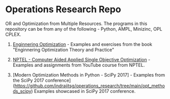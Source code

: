 # Operations Research Repo
OR and Optimization from Multiple Resources. The programs in this repository can be from any of the following - Python, AMPL, Minizinc, OPL CPLEX.

1. [Enginnering Optimization](https://github.com/indrajitsg/operations_research/tree/main/engineering_optimization) - Examples and exercises from the book "Enginnering Optimization Theory and Practice"

2. [NPTEL - Computer Aided Applied Single Objective Optimization](https://github.com/indrajitsg/operations_research/tree/main/nptel_optimization) - Examples and assignments from YouTube course from NPTEL.

3. [Modern Optimization Methods in Python - SciPy 2017] - Examples from the SciPy 2017 conference](https://github.com/indrajitsg/operations_research/tree/main/opt_methods_scipy) Examples showcased in SciPy 2017 conference.

